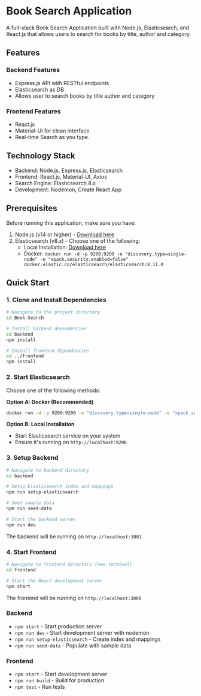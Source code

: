 # Book Search Application

A full-stack Book Search Application built with Node.js, Elasticsearch, and React.js that allows users to search for books by title, author and category.

## Features

### Backend Features
- Express.js API with RESTful endpoints
- Elasticsearch as DB
- Allows user to search books by title author and category

### Frontend Features
- React.js 
- Material-UI for clean interface
- Real-time Search as you type.

## Technology Stack

- Backend: Node.js, Express.js, Elasticsearch
- Frontend: React.js, Material-UI, Axios
- Search Engine: Elasticsearch 8.x
- Development: Nodemon, Create React App

## Prerequisites

Before running this application, make sure you have:

1. Node.js (v14 or higher) - [Download here](https://nodejs.org/)
2. Elasticsearch (v8.x) - Choose one of the following:
   - Local Installation: [Download here](https://www.elastic.co/downloads/elasticsearch)
   - Docker: `docker run -d -p 9200:9200 -e "discovery.type=single-node" -e "xpack.security.enabled=false" docker.elastic.co/elasticsearch/elasticsearch:8.11.0`

## Quick Start

### 1. Clone and Install Dependencies

```bash
# Navigate to the project directory
cd Book-Search

# Install backend dependencies
cd backend
npm install

# Install frontend dependencies
cd ../frontend
npm install
```

### 2. Start Elasticsearch

Choose one of the following methods:

**Option A: Docker (Recommended)**
```bash
docker run -d -p 9200:9200 -e "discovery.type=single-node" -e "xpack.security.enabled=false" docker.elastic.co/elasticsearch/elasticsearch:8.11.0
```

**Option B: Local Installation**
- Start Elasticsearch service on your system
- Ensure it's running on `http://localhost:9200`

### 3. Setup Backend

```bash
# Navigate to backend directory
cd backend

# Setup Elasticsearch index and mappings
npm run setup-elasticsearch

# Seed sample data
npm run seed-data

# Start the backend server
npm run dev
```

The backend will be running on `http://localhost:3001`

### 4. Start Frontend

```bash
# Navigate to frontend directory (new terminal)
cd frontend

# Start the React development server
npm start
```

The frontend will be running on `http://localhost:3000`



### Backend
- `npm start` - Start production server
- `npm run dev` - Start development server with nodemon
- `npm run setup-elasticsearch` - Create index and mappings
- `npm run seed-data` - Populate with sample data

### Frontend
- `npm start` - Start development server
- `npm run build` - Build for production
- `npm test` - Run tests


